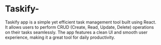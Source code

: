# Taskify-
Taskify app is a simple yet efficient task management tool built using React. It allows users to perform CRUD (Create, Read, Update, Delete) operations on their tasks seamlessly. The app features a clean UI and smooth user experience, making it a great tool for daily productivity.
